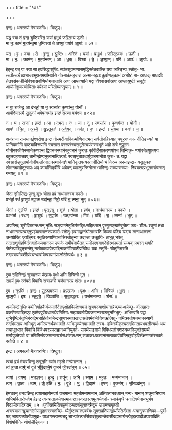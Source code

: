 +++
title = "१७८"

+++


इन्द्रः। अगस्त्यो मैत्रावरुणिः। त्रिष्टुप्।

यद्ध॒ स्या त॑ इन्द्र श्रु॒ष्टिरस्ति॒ यया॑ ब॒भूथ॑ जरि॒तृभ्य॑ ऊ॒ती ।  
मा नः॒ कामं॑ म॒हय॑न्त॒मा ध॒ग्विश्वा॑ ते अश्यां॒ पर्याप॑ आ॒योः ॥ ०१॥

यत् । ह॒ । स्या । ते॒ । इ॒न्द्र॒ । श्रु॒ष्टिः । अस्ति॑ । यया॑ । ब॒भूथ॑ । ज॒रि॒तृऽभ्यः॑ । ऊ॒ती ।  
मा । नः॒ । काम॑म् । म॒हय॑न्तम् । आ । ध॒क् । विश्वा॑ । ते॒ । अ॒श्या॒म् । परि॑ । आपः॑ । आ॒योः ॥

हेइन्द्र यत् या स्या सा हप्रसिद्धाश्रुष्टिः सर्वत्रश्रूयमाणासमृद्धिस्तेतवास्ति यया जरितृभ्यः स्तोतृ- भ्यः ऊतीऊत्यैरक्षणायबभूथसमर्थोभवसि नोस्माकंमहयन्तं अस्मान्महतः कुर्वाणङ्कामं अभीष्टं मा- आधक् माधाक्षीः तेतवसंबन्धीनिविश्वासर्वाणिभोगजातानि आपः आप्तव्यानि यद्वा विश्वासर्वाआपः आप्ताश्रुष्टीः समृद्धीः आयोर्मनुष्यस्योचिताः पर्यश्यां परितोव्याप्नुयाम् ॥ १ ॥

इन्द्रः। अगस्त्यो मैत्रावरुणिः। त्रिष्टुप्।

न घा॒ राजेन्द्र॒ आ द॑भन्नो॒ या नु स्वसा॑रा कृ॒णव॑न्त॒ योनौ॑ ।  
आप॑श्चिदस्मै सु॒तुका॑ अवेष॒न्गम॑न्न॒ इन्द्रः॑ स॒ख्या वय॑श्च ॥ ०२॥

न । घ॒ । राजा॑ । इन्द्रः॑ । आ । द॒भ॒त् । नः॒ । या । नु । स्वसा॑रा । कृ॒णव॑न्त । योनौ॑ ।  
आपः॑ । चि॒त् । अ॒स्मै॒ । सु॒ऽतुकाः॑ । अ॒वे॒ष॒न् । गम॑त् । नः॒ । इन्द्रः॑ । स॒ख्या । वयः॑ । च॒ ॥

अयंराजा राजमानईश्वरोवा इन्द्रः नोस्मदीयानिकर्माणिनादभत् सर्वतोनहिंस्यात् घपूरणः का- नीतिउच्यते या यानिकर्माणि वृष्ट्यादिरूपाणि स्वसारा परस्परंस्वसृभूतेस्वयंसरणभूते अहो शत्रे नुपूरणः योनौस्वकीयेस्थानेकृणवन्त द्विवचनस्थानेबहुवचनं कुरुतः कृविहिंसाकरणयोश्च धिन्विकृ- ण्व्योरचेत्युप्रत्ययः बहुलग्रहणाच्छप् तानीन्द्रोप्यनुजानात्वित्यर्थः स्वसृभूतावध्वर्युयजमानौवा कुरु- तः यद्वा स्वसारोङ्गुलयोयोनौफलोत्पादनस्थानेयज्ञे यानिकृतवत्यस्तानीतियोन्यं किञ्च अस्माइन्द्रा- यसुतुकाः शोभनबलहेतून्यापः अप् कार्याणिहवींषि अवेषन् व्याप्नुवन्तिनोस्मभ्यमिन्द्रः सख्यासख्या- निवयश्चप्रभूतमन्नंचग्मत् गमयतु ॥ २ ॥

इन्द्रः। अगस्त्यो मैत्रावरुणिः। त्रिष्टुप्।

जेता॒ नृभि॒रिन्द्रः॑ पृ॒त्सु शूरः॒ श्रोता॒ हवं॒ नाध॑मानस्य का॒रोः ।  
प्रभ॑र्ता॒ रथं॑ दा॒शुष॑ उपा॒क उद्य॑न्ता॒ गिरो॒ यदि॑ च॒ त्मना॒ भूत् ॥ ०३॥

जेता॑ । नृऽभिः॑ । इन्द्रः॑ । पृ॒त्ऽसु । शूरः॑ । श्रोता॑ । हव॑म् । नाध॑मानस्य । का॒रोः ।  
प्रऽभ॑र्ता । रथ॑म् । दा॒शुषः॑ । उ॒पा॒के । उत्ऽय॑न्ता । गिरः॑ । यदि॑ । च॒ । त्मना॑ । भूत् ॥

अयमिन्द्रः शूरोविक्रान्तःसन् नृभिः सङ्ग्रामनेतृभिर्मरुद्भिःसहितःसन् पृत्सुसङ्ग्रामेषुजेता जय- शीलः श्त्रूणां तथा नाधमानस्यत्वदनुग्रहंयाचमानस्यकारोः स्तोतुः हवमाह्वानंश्रोताभवति किञ्च यदिच यदाच त्मनाआत्मना अन्यप्रेरितः एवङ्गिरः स्तुतिरूपाणिवचांसिस्तोतॄन्वा उद्यन्ता उच्छ्रयि- ताभूत् भवेत् तदादाशुषोहविर्दत्तवतोयजमानस्य उपाके समीपनामैतत् समीपएवयागदेशेरथंप्रभर्ता सम्यक् प्रभरन् भवति जेतेत्यादिषुतृन्नन्तेषु नलोकाव्ययेत्यादिनाकर्मणिषष्ठीप्रतिषेधः यदा स्तुतिं- श्रोतुमिच्छति तदास्वयमेवशीघ्रंरथन्धावयित्वायागंप्राप्नोतीत्यर्थः ॥ ३ ॥

इन्द्रः। अगस्त्यो मैत्रावरुणिः। त्रिष्टुप्।

ए॒वा नृभि॒रिन्द्रः॑ सुश्रव॒स्या प्र॑खा॒दः पृ॒क्षो अ॒भि मि॒त्रिणो॑ भूत् ।  
स॒म॒र्य इ॒षः स्त॑वते॒ विवा॑चि सत्राक॒रो यज॑मानस्य॒ शंसः॑ ॥ ०४॥

ए॒व । नृऽभिः॑ । इन्द्रः॑ । सु॒ऽश्र॒व॒स्या । प्र॒ऽखा॒दः । पृ॒क्षः । अ॒भि । मि॒त्रिणः॑ । भू॒त् ।  
स॒ऽम॒र्ये । इ॒षः । स्त॒व॒ते॒ । विऽवा॑चि । स॒त्रा॒ऽक॒रः । यज॑मानस्य । शंसः॑ ॥

अयमिन्द्रोनृभिः कर्मनिर्वाहकैर्यजमानैर्दत्तपृक्षोहविर्लक्षणमन्नं सुश्रवस्याशोभनान्नेच्छयाअन्नेच्छु- र्वाप्रखादः प्रकर्षेणखादितएव एवमेवपूर्वंयथातथैवमित्रिणः सहायवतोपियजमानस्यशत्रूनभिभूत्- अभिभवति यद्वा नृभिर्वृष्टिनेतृभिर्मरुद्भिःसहितोयमिन्द्रःसुश्रवस्याप्रखादःसन्नेवमेवमित्रिणऋत्विग्रू- पमित्रवतोयजमानस्यार्थे तदभिमताय अभिभूत् अभीत्यनर्थकःभवति आभिमुख्येनवाभवति तस्य- हविःस्वीकृत्यतदभिमतायभवतीत्यर्थः अथ तथाभूतःसन् विवाचि विविधपरस्पराह्वानध्वनियुक्ते- समर्थेसङ्ग्रामे विविधस्तोत्रशस्त्रध्वनियुक्तेसमर्थे मर्त्ययुक्तेयज्ञे वा तन्निमित्तंयजमानस्यशंसःशंसकःसन् सत्राकरःफलानांसत्यकार्ययमिन्द्रइषोहविर्लक्षणमन्नंस्तवते स्तौति ॥ ४ ॥

इन्द्रः। अगस्त्यो मैत्रावरुणिः। त्रिष्टुप्।

त्वया॑ व॒यं म॑घवन्निन्द्र॒ शत्रू॑न॒भि ष्या॑म मह॒तो मन्य॑मानान् ।  
त्वं त्रा॒ता त्वमु॑ नो वृ॒धे भू॑र्वि॒द्यामे॒षं वृ॒जनं॑ जी॒रदा॑नुम् ॥ ०५॥

त्वया॑ । व॒यम् । म॒घ॒ऽव॒न् । इ॒न्द्र॒ । शत्रू॑न् । अ॒भि । स्या॒म॒ । म॒ह॒तः । मन्य॑मानान् ।  
त्वम् । त्रा॒ता । त्वम् । ऊं॒ इति॑ । नः॒ । वृ॒धे । भूः॒ । वि॒द्याम॑ । इ॒षम् । वृ॒जन॑म् । जी॒रऽदा॑नुम् ॥

हेमघवन् धनवन्निन्द्र त्वयासहायेनवयं यजमानाः महतोमन्यमानान् अतिबलानवध्यान् मन्य- मानान् शत्रूनाभिष्याम अभिभवितारोभवेम हेइन्द्र त्वन्त्रातात्वमेवास्माकंरक्षकःअतस्त्वमुत्वमेवनो- स्माकंवृधे धनादिवर्धनायभूर्भव विद्यामेत्यादिगतम् ॥ ५ ॥पूर्वीरहमितिषळृचंपञ्चदशंसूक्तन्त्रैष्टुभं उपान्त्याबृहती अत्रत्रयाणान्द्वृचानांलोपामुद्रागस्त्यतच्छि- ष्यैर्दृष्टत्वात्तएवर्षयः सूक्तप्रतिपाद्योर्थोरतिर्देवता अत्रानुक्रमणिका—पूर्वीः षट् जायापत्योर्लोपामुद्रा- याअगस्त्यस्यचद्वृ चाभ्यांरत्यर्थंसंवादंश्रुत्वान्तेवासीब्रह्मचार्यन्त्येबृहत्यादीअपश्यदिति विशेषविनि- योगोलैङ्गिकः ।